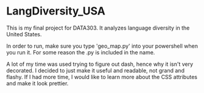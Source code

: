 # LangDiversity_USA
This is my final project for DATA303. It analyzes language diversity in the United States.

In order to run, make sure you type 'geo_map.py' into your powershell when you run it. For some reason the .py is included in the name.

A lot of my time was used trying to figure out dash, hence why it isn't very decorated. I decided to just make it useful and readable, not grand and flashy. If I had more time, I would like to learn more about the CSS attributes and make it look prettier.
